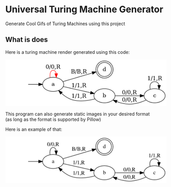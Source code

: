 # Universal Turing Machine Generator
Generate Cool Gifs of Turing Machines using this project

## What is does

Here is a turing machine render generated using this code:  

![](https://github.com/kolbeMosh/TuringMachineGenerator/blob/master/mod3TM.gif)

This program can also generate static images in your desired format  
(as long as the format is supported by Pillow)   


Here is an example of that:  

![](https://github.com/kolbeMosh/TuringMachineGenerator/blob/master/mod3TM.svg)

